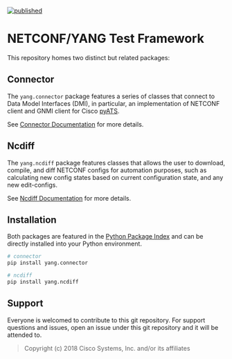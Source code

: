 [![published](https://static.production.devnetcloud.com/codeexchange/assets/images/devnet-published.svg)](https://developer.cisco.com/codeexchange/github/repo/CiscoTestAutomation/yang)

# NETCONF/YANG Test Framework


This repository homes two distinct but related packages:

## Connector

The ``yang.connector`` package features a series of classes that connect to Data Model Interfaces (DMI), 
in particular, an implementation of NETCONF client and GNMI client
for Cisco [pyATS](https://developer.cisco.com/site/pyats/).

See [Connector Documentation](/connector/docs/README.rst) for more details.

## Ncdiff

The ``yang.ncdiff`` package features classes that allows the user to download, compile, and diff NETCONF configs for automation
purposes, such as calculating new config states based on current configuration state, and any new edit-configs. 

See [Ncdiff Documentation](/ncdiff/docs/README.rst) for more details.


## Installation

Both packages are featured in the [Python Package Index](https://pypi.org/) and can be directly installed into your Python environment.

```bash
# connector
pip install yang.connector

# ncdiff
pip install yang.ncdiff

```

## Support

Everyone is welcomed to contribute to this git repository. For support questions and issues, open an issue under this
git repository and it will be attended to. 

> Copyright (c) 2018 Cisco Systems, Inc. and/or its affiliates